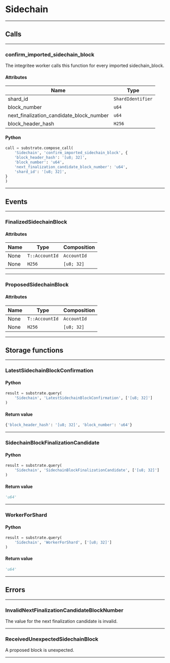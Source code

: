 
# Sidechain

---------
## Calls

---------
### confirm_imported_sidechain_block
The integritee worker calls this function for every imported sidechain_block.
#### Attributes
| Name | Type |
| -------- | -------- | 
| shard_id | `ShardIdentifier` | 
| block_number | `u64` | 
| next_finalization_candidate_block_number | `u64` | 
| block_header_hash | `H256` | 

#### Python
```python
call = substrate.compose_call(
    'Sidechain', 'confirm_imported_sidechain_block', {
    'block_header_hash': '[u8; 32]',
    'block_number': 'u64',
    'next_finalization_candidate_block_number': 'u64',
    'shard_id': '[u8; 32]',
}
)
```

---------
## Events

---------
### FinalizedSidechainBlock
#### Attributes
| Name | Type | Composition
| -------- | -------- | -------- |
| None | `T::AccountId` | ```AccountId```
| None | `H256` | ```[u8; 32]```

---------
### ProposedSidechainBlock
#### Attributes
| Name | Type | Composition
| -------- | -------- | -------- |
| None | `T::AccountId` | ```AccountId```
| None | `H256` | ```[u8; 32]```

---------
## Storage functions

---------
### LatestSidechainBlockConfirmation

#### Python
```python
result = substrate.query(
    'Sidechain', 'LatestSidechainBlockConfirmation', ['[u8; 32]']
)
```

#### Return value
```python
{'block_header_hash': '[u8; 32]', 'block_number': 'u64'}
```
---------
### SidechainBlockFinalizationCandidate

#### Python
```python
result = substrate.query(
    'Sidechain', 'SidechainBlockFinalizationCandidate', ['[u8; 32]']
)
```

#### Return value
```python
'u64'
```
---------
### WorkerForShard

#### Python
```python
result = substrate.query(
    'Sidechain', 'WorkerForShard', ['[u8; 32]']
)
```

#### Return value
```python
'u64'
```
---------
## Errors

---------
### InvalidNextFinalizationCandidateBlockNumber
The value for the next finalization candidate is invalid.

---------
### ReceivedUnexpectedSidechainBlock
A proposed block is unexpected.

---------